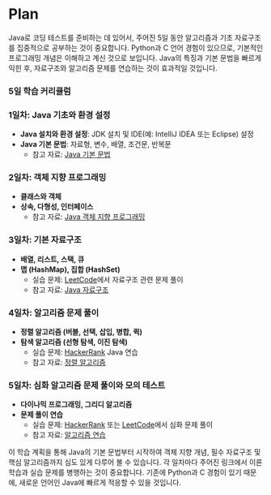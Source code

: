 # Plan

Java로 코딩 테스트를 준비하는 데 있어서, 주어진 5일 동안 알고리즘과 기초 자료구조를 집중적으로 공부하는 것이 중요합니다. Python과 C 언어 경험이 있으므로, 기본적인 프로그래밍 개념은 이해하고 계신 것으로 보입니다. Java의 특징과 기본 문법을 빠르게 익힌 후, 자료구조와 알고리즘 문제를 연습하는 것이 효과적일 것입니다.

### 5일 학습 커리큘럼

### 1일차: Java 기초와 환경 설정

- **Java 설치와 환경 설정**: JDK 설치 및 IDE(예: IntelliJ IDEA 또는 Eclipse) 설정
- **Java 기본 문법**: 자료형, 변수, 배열, 조건문, 반복문
    - 참고 자료: [Java 기본 문법](https://www.w3schools.com/java/java_syntax.asp)


### 2일차: 객체 지향 프로그래밍

- **클래스와 객체**
- **상속, 다형성, 인터페이스**
    - 참고 자료: [Java 객체 지향 프로그래밍](https://www.tutorialspoint.com/java/java_object_classes.htm)

### 3일차: 기본 자료구조

- **배열, 리스트, 스택, 큐**
- **맵 (HashMap), 집합 (HashSet)**
    - 실습 문제: [LeetCode](https://leetcode.com/)에서 자료구조 관련 문제 풀이
    - 참고 자료: [Java 자료구조](https://www.geeksforgeeks.org/data-structures/)

### 4일차: 알고리즘 문제 풀이

- **정렬 알고리즘 (버블, 선택, 삽입, 병합, 퀵)**
- **탐색 알고리즘 (선형 탐색, 이진 탐색)**
    - 실습 문제: [HackerRank](https://www.hackerrank.com/domains/tutorials/10-days-of-java) Java 연습
    - 참고 자료: [정렬 알고리즘](https://www.geeksforgeeks.org/sorting-algorithms/)

### 5일차: 심화 알고리즘 문제 풀이와 모의 테스트

- **다이나믹 프로그래밍, 그리디 알고리즘**
- **문제 풀이 연습**
    - 실습 문제: [HackerRank](https://www.hackerrank.com/domains/tutorials/10-days-of-java) 또는 [LeetCode](https://leetcode.com/)에서 심화 문제 풀이
    - 참고 자료: [알고리즘 연습](https://www.codewars.com/)

이 학습 계획을 통해 Java의 기본 문법부터 시작하여 객체 지향 개념, 필수 자료구조 및 핵심 알고리즘까지 심도 있게 다루어 볼 수 있습니다. 각 일차마다 주어진 링크에서 이론 학습과 실습 문제를 병행하는 것이 중요합니다. 기존에 Python과 C 경험이 있기 때문에, 새로운 언어인 Java에 빠르게 적응할 수 있을 것입니다.
